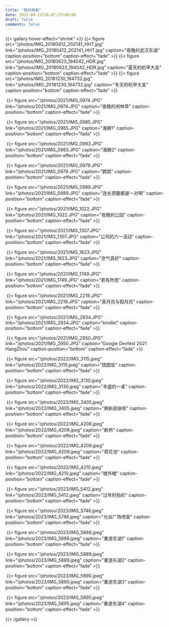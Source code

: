 ```yaml
---
title: "我的相册"
date: 2021-04-11T16:07:27+08:00
draft: false
comments: false
---
```


{{< gallery hover-effect="shrink" >}}
	{{< figure src="/photos/IMG_20180412_202141_HHT.jpg" link="/photos/IMG_20180412_202141_HHT.jpg" caption="夜晚的武汉东湖" caption-position="bottom" caption-effect="fade" >}}
	{{< figure src="/photos/IMG_20180623_194042_HDR.jpg" link="/photos/IMG_20180623_194042_HDR.jpg" caption="夏天的机甲大圣" caption-position="bottom" caption-effect="fade" >}}
	{{< figure src="/photos/IMG_20181230_164732.jpg" link="/photos/IMG_20181230_164732.jpg" caption="冬天的机甲大圣" caption-position="bottom" caption-effect="fade" >}}

​	{{< figure src="/photos/2021/IMG_0974.JPG" link="/photos/2021/IMG_0974.JPG" caption="夜晚的闲林埠" caption-position="bottom" caption-effect="fade" >}}

​	{{< figure src="/photos/2021/IMG_0985.JPG" link="/photos/2021/IMG_0985.JPG" caption="海狮1" caption-position="bottom" caption-effect="fade" >}}

​	{{< figure src="/photos/2021/IMG_0983.JPG" link="/photos/2021/IMG_0983.JPG" caption="海狮2" caption-position="bottom" caption-effect="fade" >}}

​	{{< figure src="/photos/2021/IMG_0979.JPG" link="/photos/2021/IMG_0979.JPG" caption="鹦鹉" caption-position="bottom" caption-effect="fade" >}}

​	{{< figure src="/photos/2021/IMG_0989.JPG" link="/photos/2021/IMG_0989.JPG" caption="连长颈鹿都是一对啊" caption-position="bottom" caption-effect="fade" >}}

​	{{< figure src="/photos/2021/IMG_1022.JPG" link="/photos/2021/IMG_1022.JPG" caption="夜晚的公园" caption-position="bottom" caption-effect="fade" >}}

​	{{< figure src="/photos/2021/IMG_1307.JPG" link="/photos/2021/IMG_1307.JPG" caption="公司的六一活动" caption-position="bottom" caption-effect="fade" >}}

​	{{< figure src="/photos/2021/IMG_1623.JPG" link="/photos/2021/IMG_1623.JPG" caption="空气真好" caption-position="bottom" caption-effect="fade" >}}

​	{{< figure src="/photos/2021/IMG_1749.JPG" link="/photos/2021/IMG_1749.JPG" caption="若有所思" caption-position="bottom" caption-effect="fade" >}}

​	{{< figure src="/photos/2021/IMG_2219.JPG" link="/photos/2021/IMG_2219.JPG" caption="真月亮与假月亮" caption-position="bottom" caption-effect="fade" >}}

​	{{< figure src="/photos/2021/IMG_2934.JPG" link="/photos/2021/IMG_2934.JPG" caption="kindle!" caption-position="bottom" caption-effect="fade" >}}

​	{{< figure src="/photos/2021/IMG_2950.JPG" link="/photos/2021/IMG_2950.JPG" caption="Google Devfest 2021 HangZhou" caption-position="bottom" caption-effect="fade" >}}

​	{{< figure src="/photos/2022/IMG_3115.jpeg" link="/photos/2022/IMG_3115.jpeg" caption="团圆饭" caption-position="bottom" caption-effect="fade" >}}

​	{{< figure src="/photos/2022/IMG_3130.jpeg" link="/photos/2022/IMG_3130.jpeg" caption="丰盛的一桌" caption-position="bottom" caption-effect="fade" >}}

​	{{< figure src="/photos/2022/IMG_3405.jpeg" link="/photos/2022/IMG_3405.jpeg" caption="换新皮肤啦" caption-position="bottom" caption-effect="fade" >}}

​	{{< figure src="/photos/2022/IMG_4208.jpeg" link="/photos/2022/IMG_4208.jpeg" caption="断桥" caption-position="bottom" caption-effect="fade" >}}

​	{{< figure src="/photos/2022/IMG_4209.jpeg" link="/photos/2022/IMG_4209.jpeg" caption="荷花池" caption-position="bottom" caption-effect="fade" >}}

​	{{< figure src="/photos/2022/IMG_4210.jpeg" link="/photos/2022/IMG_4210.jpeg" caption="楼外楼" caption-position="bottom" caption-effect="fade" >}}

​	{{< figure src="/photos/2023/IMG_5412.jpeg" link="/photos/2023/IMG_5412.jpeg" caption="过年时拍的" caption-position="bottom" caption-effect="fade" >}}

​	{{< figure src="/photos/2023/IMG_5746.jpeg" link="/photos/2023/IMG_5746.jpeg" caption="光谷广场喷泉" caption-position="bottom" caption-effect="fade" >}}

​	{{< figure src="/photos/2023/IMG_5888.jpeg" link="/photos/2023/IMG_5888.jpeg" caption="重游东湖1" caption-position="bottom" caption-effect="fade" >}}

​	{{< figure src="/photos/2023/IMG_5889.jpeg" link="/photos/2023/IMG_5889.jpeg" caption="重游东湖2" caption-position="bottom" caption-effect="fade" >}}

​	{{< figure src="/photos/2023/IMG_5890.jpeg" link="/photos/2023/IMG_5890.jpeg" caption="重游东湖3" caption-position="bottom" caption-effect="fade" >}}

​	{{< figure src="/photos/2023/IMG_5895.jpeg" link="/photos/2023/IMG_5895.jpeg" caption="重游东湖4" caption-position="bottom" caption-effect="fade" >}}

{{< /gallery >}}